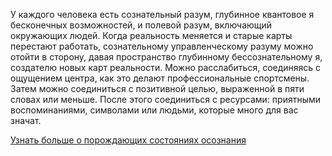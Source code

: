 У каждого человека есть сознательный разум, глубинное квантовое я бесконечных возможностей,
и полевой разум, включающий окружающих людей. Когда реальность меняется и старые карты перестают работать,
сознательному управленческому разуму можно отойти в сторону, давая пространство глубинному бессознательному
я, создателю новых карт реальности. Можно расслабиться, соединяясь с ощущением центра, как это делают
профессиональные спортсмены. Затем можно соединиться с позитивной целью, выраженной в пяти словах или меньше.
После этого соединиться с ресурсами: приятными воспоминаниями, символами или людьми, которые много для вас значат.

[Узнать больше о порождающих состояниях осознания](http://stephengilligan.com/)
